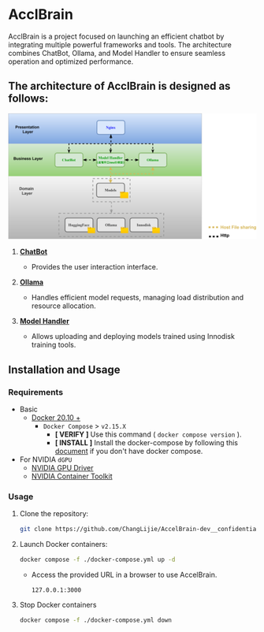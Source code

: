 # AcclBrain

AcclBrain is a project focused on launching an efficient chatbot by integrating multiple powerful frameworks and tools. The architecture combines ChatBot, Ollama, and Model Handler to ensure seamless operation and optimized performance.

## The architecture of AcclBrain is designed as follows:

![](./docs/architecture.svg)

1. [**ChatBot**](https://github.com/open-webui/open-webui)

   -  Provides the user interaction interface.

2. [**Ollama**](https://github.com/ollama/ollama)

   -  Handles efficient model requests, managing load distribution and resource allocation.

3. [**Model Handler**](https://github.com/ChangLijie/model_handler-dev__confidential)

   - Allows uploading and deploying models trained using Innodisk training tools.

## Installation and Usage

### Requirements

* Basic
  * [Docker 20.10 + ](https://docs.docker.com/engine/install/ubuntu/)
    * `Docker Compose` > `v2.15.X`
      * **[ VERIFY ]** Use this command ( `docker compose version` ).
      * **[ INSTALL ]** Install the docker-compose by following this [document](https://docs.docker.com/compose/install/linux/#install-using-the-repository) if you don't have docker compose.
* For NVIDIA `dGPU`
  * [NVIDIA GPU Driver](https://docs.nvidia.com/datacenter/tesla/tesla-installation-notes/index.html)
  * [NVIDIA Container Toolkit](https://docs.nvidia.com/datacenter/cloud-native/container-toolkit/latest/install-guide.html#step-1-install-nvidia-container-toolkit)

### Usage

1. Clone the repository:

   ```bash
   git clone https://github.com/ChangLijie/AccelBrain-dev__confidential.git
   ```

2. Launch Docker containers:

   ```bash
   docker compose -f ./docker-compose.yml up -d
   ```
   - Access the provided URL in a browser to use AccelBrain.
        ```
        127.0.0.1:3000
        ```
3. Stop Docker containers
    ```bash
   docker compose -f ./docker-compose.yml down
   ```

